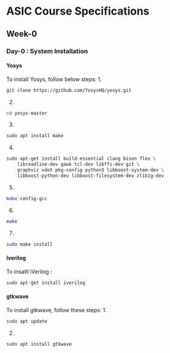 # ASIC Course Specifications
## Week-0
### Day-0 : System Installation
#### Yosys
To install Yosys, follow below steps:
1.
```bash
git clone https://github.com/YosysHQ/yosys.git
```
2.
```bash
cd yosys-master 
```
3.
```bash
sudo apt install make
```
4.
```bash
sudo apt-get install build-essential clang bison flex \
    libreadline-dev gawk tcl-dev libffi-dev git \
    graphviz xdot pkg-config python3 libboost-system-dev \
    libboost-python-dev libboost-filesystem-dev zlib1g-dev
```
5.
```bash
make config-gcc
```
6.
```bash
make
```
7.
```bash
sudo make install
```
#### Iverilog
To insatll iVerilog :
```bash
sudo apt-get install iverilog
```
#### gtkwave
To install gtkwave, follow these steps:
1.
```bash
sudo apt update
```
2.
```bash
sudo apt install gtkwave
```

